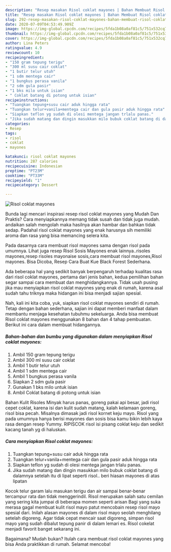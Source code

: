 ```yaml
---
description: "Resep masakan Risol coklat mayones | Bahan Membuat Risol coklat mayones Yang Enak dan Simpel"
title: "Resep masakan Risol coklat mayones | Bahan Membuat Risol coklat mayones Yang Enak dan Simpel"
slug: 292-resep-masakan-risol-coklat-mayones-bahan-membuat-risol-coklat-mayones-yang-enak-dan-simpel
date: 2020-07-09T04:53:49.909Z
image: https://img-global.cpcdn.com/recipes/5fda1b08a0af81c5/751x532cq70/risol-coklat-mayones-foto-resep-utama.jpg
thumbnail: https://img-global.cpcdn.com/recipes/5fda1b08a0af81c5/751x532cq70/risol-coklat-mayones-foto-resep-utama.jpg
cover: https://img-global.cpcdn.com/recipes/5fda1b08a0af81c5/751x532cq70/risol-coklat-mayones-foto-resep-utama.jpg
author: Lina Peters
ratingvalue: 4.9
reviewcount: 10
recipeingredient:
- "150 gram tepung terigu"
- "300 ml susu cair coklat"
- "1 butir telur utuh"
- "1 sdm mentega cair"
- "1 bungkus perasa vanila"
- "2 sdm gula pasir"
- "1 bks milo untuk isian"
- " Coklat batang di potong untuk isian"
recipeinstructions:
- "Tuangkan tepung+susu cair aduk hingga rata"
- "Tuangkan telur+vanila+mentega cair dan gula pasir aduk hingga rata"
- "Siapkan teflon yg sudah di olesi mentega jangan trlalu panas."
- "Jika sudah matang dan dingin masukkan milo bubuk coklat batang di dalamnya setelah itu di lipat seperti risol.. beri hiasan mayones di atas lipatan"
categories:
- Resep
tags:
- risol
- coklat
- mayones

katakunci: risol coklat mayones 
nutrition: 287 calories
recipecuisine: Indonesian
preptime: "PT23M"
cooktime: "PT33M"
recipeyield: "1"
recipecategory: Dessert

---
```



![Risol coklat mayones](https://img-global.cpcdn.com/recipes/5fda1b08a0af81c5/751x532cq70/risol-coklat-mayones-foto-resep-utama.jpg)

Bunda lagi mencari inspirasi resep risol coklat mayones yang Mudah Dan Praktis? Cara menyiapkannya memang tidak susah dan tidak juga mudah. andaikan salah mengolah maka hasilnya akan hambar dan bahkan tidak sedap. Padahal risol coklat mayones yang enak harusnya sih memiliki aroma dan rasa yang bisa memancing selera kita.

Pada dasarnya cara membuat risol mayones sama dengan risol pada umumnya. Lihat juga resep Risol Sosis Mayones enak lainnya..risoles mayones,resep risoles mayonaise sosis,cara membuat risol mayones,Risol mayones. Bisa Dicoba, Resep Cara Buat Kue Black Forest Sederhana.

Ada beberapa hal yang sedikit banyak berpengaruh terhadap kualitas rasa dari risol coklat mayones, pertama dari jenis bahan, kedua pemilihan bahan segar sampai cara membuat dan menghidangkannya. Tidak usah pusing jika mau menyiapkan risol coklat mayones yang enak di rumah, karena asal sudah tahu triknya maka hidangan ini bisa menjadi sajian spesial.


Nah, kali ini kita coba, yuk, siapkan risol coklat mayones sendiri di rumah. Tetap dengan bahan sederhana, sajian ini dapat memberi manfaat dalam membantu menjaga kesehatan tubuhmu sekeluarga. Anda bisa membuat Risol coklat mayones menggunakan 8 bahan dan 4 tahap pembuatan. Berikut ini cara dalam membuat hidangannya.

<!--inarticleads1-->

##### Bahan-bahan dan bumbu yang digunakan dalam menyiapkan Risol coklat mayones:

1. Ambil 150 gram tepung terigu
1. Ambil 300 ml susu cair coklat
1. Ambil 1 butir telur utuh
1. Ambil 1 sdm mentega cair
1. Ambil 1 bungkus perasa vanila
1. Siapkan 2 sdm gula pasir
1. Gunakan 1 bks milo untuk isian
1. Ambil  Coklat batang di potong untuk isian


Bahan Kulit Risoles Minyak harus panas, goreng pakai api besar, jadi risol cepet coklat, karena isi dan kulit sudah matang, kalah kelamaan goreng, risol bisa pecah. Misalnya dimasak jadi risol kornet keju mayo. Risol yang pada umumnya hanya berisi mayones dan sosis bisa kamu bikin lebih kaya rasa dengan resep Yummy. RIPISCOK risol isi pisang coklat keju dan sedikit kacang tanah yg di haluskan. 

<!--inarticleads2-->

##### Cara menyiapkan Risol coklat mayones:

1. Tuangkan tepung+susu cair aduk hingga rata
1. Tuangkan telur+vanila+mentega cair dan gula pasir aduk hingga rata
1. Siapkan teflon yg sudah di olesi mentega jangan trlalu panas.
1. Jika sudah matang dan dingin masukkan milo bubuk coklat batang di dalamnya setelah itu di lipat seperti risol.. beri hiasan mayones di atas lipatan


Kocok telur garam lalu masukan terigu dan air sampai benar-benar tercampur rata dan tidak menggerindil. Risol merupakan salah satu cemilan yang sering kita jumpai di beberapa momen seperti arisan Bagi yang suka merasa gagal membuat kulit risol mayo patut mencobain resep risol mayo spesial dari. Inilah alasan mayones di dalam risol mayo seolah menghilang setelah digoreng. Agar tidak cepat mencair saat digoreng, simpan risol mayo yang sudah dibalut tepung panir di dalam lemari es. Risol cokelat menjadi favorit banget sekarang ini. 

Bagaimana? Mudah bukan? Itulah cara membuat risol coklat mayones yang bisa Anda praktikkan di rumah. Selamat mencoba!
